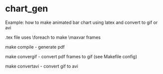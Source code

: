 # chart_gen


Example: how to make animated bar chart using latex and convert to gif or avi

.tex file uses \foreach to make \maxvar frames

make compile - generate pdf

make convergif - convert pdf frames to gif (see Makefile config)

make convertavi - convert gif to avi
